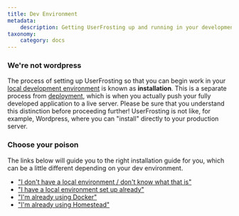 ```yaml
---
title: Dev Environment
metadata:
    description: Getting UserFrosting up and running in your development environment.
taxonomy:
    category: docs
---
```


### We're not wordpress
The process of setting up UserFrosting so that you can begin work in your [local development environment](/background/develop-locally-serve-globally) is known as **installation**.  This is a separate process from [deployment](/going-live/deployment), which is when you actually push your fully developed application to a live server.  Please be sure that you understand this distinction before proceeding further!  UserFrosting is not like, for example, Wordpress, where you can "install" directly to your production server.

### Choose your poison
The links below will guide you to the right installation guide for you, which can be a little different depending on your dev environment.

- ["I don't have a local environment / don't know what that is"](/installation/environment/homestead)
- ["I have a local environment set up already"](/installation/environment/native)
- ["I'm already using Docker"](/installation/environment/docker)
- ["I'm already using Homestead"](/installation/environment/native#ClonetheUserFrostingrepository)
